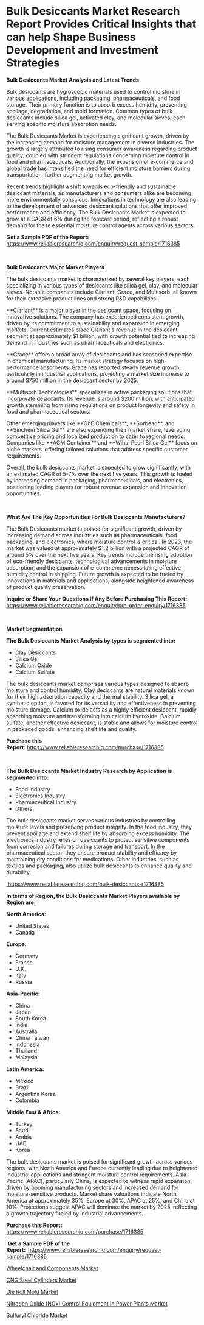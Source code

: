 <p><h1>Bulk Desiccants Market Research Report Provides Critical Insights that can help Shape Business Development and Investment Strategies</h1></p><p><strong>Bulk Desiccants Market Analysis and Latest Trends</strong></p>
<p><p>Bulk desiccants are hygroscopic materials used to control moisture in various applications, including packaging, pharmaceuticals, and food storage. Their primary function is to absorb excess humidity, preventing spoilage, degradation, and mold formation. Common types of bulk desiccants include silica gel, activated clay, and molecular sieves, each serving specific moisture absorption needs.</p><p>The Bulk Desiccants Market is experiencing significant growth, driven by the increasing demand for moisture management in diverse industries. The growth is largely attributed to rising consumer awareness regarding product quality, coupled with stringent regulations concerning moisture control in food and pharmaceuticals. Additionally, the expansion of e-commerce and global trade has intensified the need for efficient moisture barriers during transportation, further augmenting market growth.</p><p>Recent trends highlight a shift towards eco-friendly and sustainable desiccant materials, as manufacturers and consumers alike are becoming more environmentally conscious. Innovations in technology are also leading to the development of advanced desiccant solutions that offer improved performance and efficiency. The Bulk Desiccants Market is expected to grow at a CAGR of 6% during the forecast period, reflecting a robust demand for these essential moisture control agents across various sectors.</p></p>
<p><strong>Get a Sample PDF of the Report:&nbsp;</strong> <a href="https://www.reliableresearchiq.com/enquiry/request-sample/1716385?utm_campaign=3370&utm_medium=2&utm_source=Github&utm_content=ia&utm_term=02042025&utm_id=bulk-desiccants">https://www.reliableresearchiq.com/enquiry/request-sample/1716385</a></p>
<p>&nbsp;</p>
<p><strong>Bulk Desiccants Major Market Players</strong></p>
<p><p>The bulk desiccants market is characterized by several key players, each specializing in various types of desiccants like silica gel, clay, and molecular sieves. Notable companies include Clariant, Grace, and Multisorb, all known for their extensive product lines and strong R&D capabilities.</p><p>**Clariant** is a major player in the desiccant space, focusing on innovative solutions. The company has experienced consistent growth, driven by its commitment to sustainability and expansion in emerging markets. Current estimates place Clariant's revenue in the desiccant segment at approximately $1 billion, with growth potential tied to increasing demand in industries such as pharmaceuticals and electronics.</p><p>**Grace** offers a broad array of desiccants and has seasoned expertise in chemical manufacturing. Its market strategy focuses on high-performance adsorbents. Grace has reported steady revenue growth, particularly in industrial applications, projecting a market size increase to around $750 million in the desiccant sector by 2025.</p><p>**Multisorb Technologies** specializes in active packaging solutions that incorporate desiccants. Its revenue is around $200 million, with anticipated growth stemming from rising regulations on product longevity and safety in food and pharmaceutical sectors.</p><p>Other emerging players like **OhE Chemicals**, **Sorbead**, and **Sinchem Silica Gel** are also expanding their market share, leveraging competitive pricing and localized production to cater to regional needs. Companies like **AGM Container** and **Wihai Pearl Silica Gel** focus on niche markets, offering tailored solutions that address specific customer requirements.</p><p>Overall, the bulk desiccants market is expected to grow significantly, with an estimated CAGR of 5-7% over the next five years. This growth is fueled by increasing demand in packaging, pharmaceuticals, and electronics, positioning leading players for robust revenue expansion and innovation opportunities.</p></p>
<p>&nbsp;</p>
<p><strong>What Are The Key Opportunities For Bulk Desiccants Manufacturers?</strong></p>
<p><p>The Bulk Desiccants market is poised for significant growth, driven by increasing demand across industries such as pharmaceuticals, food packaging, and electronics, where moisture control is critical. In 2023, the market was valued at approximately $1.2 billion with a projected CAGR of around 5% over the next five years. Key trends include the rising adoption of eco-friendly desiccants, technological advancements in moisture adsorption, and the expansion of e-commerce necessitating effective humidity control in shipping. Future growth is expected to be fueled by innovations in materials and applications, alongside heightened awareness of product quality preservation.</p></p>
<p><strong>Inquire or Share Your Questions If Any Before Purchasing This Report:</strong> <a href="https://www.reliableresearchiq.com/enquiry/pre-order-enquiry/1716385?utm_campaign=3370&utm_medium=2&utm_source=Github&utm_content=ia&utm_term=02042025&utm_id=bulk-desiccants">https://www.reliableresearchiq.com/enquiry/pre-order-enquiry/1716385</a></p>
<p>&nbsp;</p>
<p><strong>Market Segmentation</strong></p>
<p><strong>The Bulk Desiccants Market Analysis by types is segmented into:</strong></p>
<p><ul><li>Clay Desiccants</li><li>Silica Gel</li><li>Calcium Oxide</li><li>Calcium Sulfate</li></ul></p>
<p><p>The bulk desiccants market comprises various types designed to absorb moisture and control humidity. Clay desiccants are natural materials known for their high adsorption capacity and thermal stability. Silica gel, a synthetic option, is favored for its versatility and effectiveness in preventing moisture damage. Calcium oxide acts as a highly efficient desiccant, rapidly absorbing moisture and transforming into calcium hydroxide. Calcium sulfate, another effective desiccant, is stable and allows for moisture control in packaged goods, enhancing shelf life and quality.</p></p>
<p><strong>Purchase this Report:&nbsp;</strong><a href="https://www.reliableresearchiq.com/purchase/1716385?utm_campaign=3370&utm_medium=2&utm_source=Github&utm_content=ia&utm_term=02042025&utm_id=bulk-desiccants">https://www.reliableresearchiq.com/purchase/1716385</a></p>
<p>&nbsp;</p>
<p><strong>The Bulk Desiccants Market Industry Research by Application is segmented into:</strong></p>
<p><ul><li>Food Industry</li><li>Electronics Industry</li><li>Pharmaceutical Industry</li><li>Others</li></ul></p>
<p><p>The bulk desiccants market serves various industries by controlling moisture levels and preserving product integrity. In the food industry, they prevent spoilage and extend shelf life by absorbing excess humidity. The electronics industry relies on desiccants to protect sensitive components from corrosion and failures during storage and transport. In the pharmaceutical sector, they ensure product stability and efficacy by maintaining dry conditions for medications. Other industries, such as textiles and packaging, also utilize bulk desiccants to enhance quality and durability.</p></p>
<p><a href="https://www.reliableresearchiq.com/bulk-desiccants-r1716385?utm_campaign=3370&utm_medium=2&utm_source=Github&utm_content=ia&utm_term=02042025&utm_id=bulk-desiccants">&nbsp;https://www.reliableresearchiq.com/bulk-desiccants-r1716385</a></p>
<p><strong>In terms of Region, the Bulk Desiccants Market Players available by Region are:</strong></p>
<p>
    <p> <strong> North America: </strong>
        <ul>
            <li>United States</li>
            <li>Canada</li>
        </ul>
        </p> 
    <p> <strong> Europe: </strong>
        <ul>
            <li>Germany</li>
            <li>France</li>
            <li>U.K.</li>
            <li>Italy</li>
            <li>Russia</li>
        </ul>
        </p> 
    <p> <strong> Asia-Pacific: </strong>
        <ul>
            <li>China</li>
            <li>Japan</li>
            <li>South Korea</li>
            <li>India</li>
            <li>Australia</li>
            <li>China Taiwan</li>
            <li>Indonesia</li>
            <li>Thailand</li>
            <li>Malaysia</li>
        </ul>
        </p> 
    <p> <strong> Latin America: </strong>
        <ul>
            <li>Mexico</li>
            <li>Brazil</li>
            <li>Argentina Korea</li>
            <li>Colombia</li>
        </ul>
        </p> 
    <p> <strong> Middle East & Africa: </strong>
        <ul>
            <li>Turkey</li>
            <li>Saudi</li>
            <li>Arabia</li>
            <li>UAE</li>
            <li>Korea</li>
        </ul>
    </p>
    </p>
<p><p>The bulk desiccants market is poised for significant growth across various regions, with North America and Europe currently leading due to heightened industrial applications and stringent moisture control requirements. Asia-Pacific (APAC), particularly China, is expected to witness rapid expansion, driven by booming manufacturing sectors and increased demand for moisture-sensitive products. Market share valuations indicate North America at approximately 35%, Europe at 30%, APAC at 25%, and China at 10%. Projections suggest APAC will dominate the market by 2025, reflecting a growth trajectory fueled by industrial advancements.</p></p>
<p><strong>Purchase this Report: </strong><a href="https://www.reliableresearchiq.com/purchase/1716385?utm_campaign=3370&utm_medium=2&utm_source=Github&utm_content=ia&utm_term=02042025&utm_id=bulk-desiccants">https://www.reliableresearchiq.com/purchase/1716385</a></p>
<p>&nbsp;<strong>Get a Sample PDF of the Report:&nbsp;&nbsp;</strong><a href="https://www.reliableresearchiq.com/enquiry/request-sample/1716385?utm_campaign=3370&utm_medium=2&utm_source=Github&utm_content=ia&utm_term=02042025&utm_id=bulk-desiccants">https://www.reliableresearchiq.com/enquiry/request-sample/1716385</a></p>
<p><strong></strong></p>
<p><p><a href="https://www.linkedin.com/pulse/wheelchair-components-market-growth-study-examines-trajectory-ewjze?utm_campaign=3370&utm_medium=2&utm_source=Github&utm_content=ia&utm_term=02042025&utm_id=bulk-desiccants">Wheelchair and Components Market</a></p><p><a href="https://www.linkedin.com/pulse/cng-steel-cylinders-market-expansion-industry-dynamics-regional-e73qe?utm_campaign=3370&utm_medium=2&utm_source=Github&utm_content=ia&utm_term=02042025&utm_id=bulk-desiccants">CNG Steel Cylinders Market</a></p><p><a href="https://www.linkedin.com/pulse/die-roll-mold-market-report-insights-from-industry-experts-projected-zgkre?utm_campaign=3370&utm_medium=2&utm_source=Github&utm_content=ia&utm_term=02042025&utm_id=bulk-desiccants">Die Roll Mold Market</a></p><p><a href="https://www.linkedin.com/pulse/empowering-stakeholders-insights-from-nitrogen-oxide-0dfqe?utm_campaign=3370&utm_medium=2&utm_source=Github&utm_content=ia&utm_term=02042025&utm_id=bulk-desiccants">Nitrogen Oxide (NOx) Control Equipment in Power Plants Market</a></p><p><a href="https://github.com/naomaroaoonv/Market-Research-Report-List-1/blob/main/sulfuryl-chloride-market.md?utm_campaign=3370&utm_medium=2&utm_source=Github&utm_content=ia&utm_term=02042025&utm_id=bulk-desiccants">Sulfuryl Chloride Market</a></p></p>